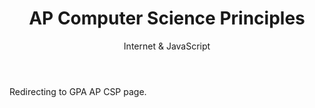 ﻿---
layout: distill
title: AP Computer Science Principles
subtitle: Internet & JavaScript
description: 2017-2018 • 국제영재아카데미
logo: gpa-logo.png
img:
importance:
category: GPA

redirect: https://aaron.kr/content/about/teaching/
---

Redirecting to GPA AP CSP page.
